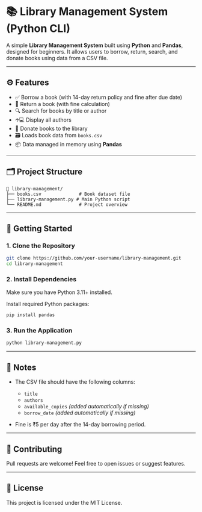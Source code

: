 # 📚 Library Management System (Python CLI)

A simple **Library Management System** built using **Python** and **Pandas**, designed for beginners. It allows users to borrow, return, search, and donate books using data from a CSV file.

---

## ⚙️ Features

* ✅ Borrow a book (with 14-day return policy and fine after due date)
* 🔄 Return a book (with fine calculation)
* 🔍 Search for books by title or author
* 🡩‍💻 Display all authors
* 📅 Donate books to the library
* 🗃️ Loads book data from `books.csv`
* 📦 Data managed in memory using **Pandas**

---

## 🗂️ Project Structure

```
📁 library-management/
├── books.csv              # Book dataset file
├── library-management.py # Main Python script
└── README.md              # Project overview
```

---

## 🚀 Getting Started

### 1. Clone the Repository

```bash
git clone https://github.com/your-username/library-management.git
cd library-management
```

### 2. Install Dependencies

Make sure you have Python 3.11+ installed.

Install required Python packages:

```bash
pip install pandas
```

### 3. Run the Application

```bash
python library-management.py
```

---

## 📌 Notes

* The CSV file should have the following columns:

  * `title`
  * `authors`
  * `available_copies` *(added automatically if missing)*
  * `borrow_date` *(added automatically if missing)*

* Fine is ₹5 per day after the 14-day borrowing period.

---

## 🤝 Contributing

Pull requests are welcome! Feel free to open issues or suggest features.

---

## 📜 License

This project is licensed under the MIT License.
